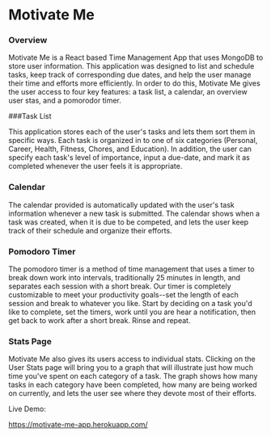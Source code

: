 # Motivate Me

### Overview

Motivate Me is a React based Time Management App that uses MongoDB to store user information. This application was designed to list and schedule tasks, keep track of corresponding due dates, and help the user manage their time and efforts more efficiently. In order to do this, Motivate Me gives the user access to four key features: a task list, a calendar, an overview user stas, and a pomorodor timer.

###Task List 

This application stores each of the user's tasks and lets them sort them in specific ways. Each task is organized in to one of six categories (Personal, Career, Health, Fitness, Chores, and Education). In addition, the user can specify each task's level of importance, input a due-date, and mark it as completed whenever the user feels it is appropriate.

### Calendar

The calendar provided is automatically updated with the user's task information whenever a new task is submitted. The calendar shows when a task was created, when it is due to be competed, and lets the user keep track of their schedule and organize their efforts.

### Pomodoro Timer

The pomodoro timer is a method of time management that uses a timer to break down work into intervals, traditionally 25 minutes in length, and separates each session with a short break. Our timer is completely customizable to meet your productivity goals--set the length of each session and break to whatever you like. Start by deciding on a task you'd like to complete, set the timers, work until you are hear a notification, then get back to work after a short break. Rinse and repeat.

### Stats Page

Motivate Me also gives its users access to individual stats. Clicking on the User Stats page will bring you to a graph that will illustrate just how much time you've spent on each category of a task. The graph shows how many tasks in each category have been completed, how many are being worked on currently, and lets the user see where they devote most of their efforts.

Live Demo:

https://motivate-me-app.herokuapp.com/
